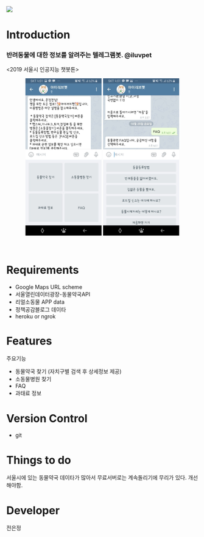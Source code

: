<a href="https://www.python.org/downloads/release/python-370/"><img src='https://img.shields.io/badge/python-3.7-blue'></a>
# Introduction
### 반려동물에 대한 정보를 알려주는 텔레그램봇. @iluvpet <br />
<2019 서울시 인공지능 챗봇톤><br />
<p style="text-align: center;">
<img width="200px" src="./introimg_1.jpg">
<img width="200px" src="./introimg_2.jpg">

</p>
<br/>

# Requirements
* Google Maps URL scheme
* 서울열린데이터광장-동물약국API
* 리얼소동물 APP data
* 정책공감블로그 데이타
* heroku or ngrok

# Features
주요기능<br />
* 동물약국 찾기 (자치구별 검색 후 상세정보 제공)
* 소동물병원 찾기
* FAQ
* 과태료 정보


# Version Control
* git 

# Things to do
서울시에 있는 동물약국 데이타가 많아서 무료서버로는 계속돌리기에 무리가 있다. 개선해야함.

# Developer
전은정

